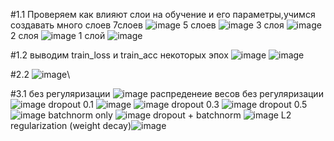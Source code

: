 #1.1 
Проверяем как влияют слои на обучение и его параметры,учимся создавать много слоев
7слоев ![image](https://github.com/user-attachments/assets/7c90810a-b885-414f-884d-a2ae07c1e02f) 
5 слоев ![image](https://github.com/user-attachments/assets/a9e297f1-b06c-4697-a353-8228c7eff1f0)
3 слоя  ![image](https://github.com/user-attachments/assets/fd791e6e-f389-45e2-8aba-d1dab1da2afa) 
2 слоя ![image](https://github.com/user-attachments/assets/aafdd4ea-d0c1-4bc7-b9b6-a31d3378122f) 
1 слой ![image](https://github.com/user-attachments/assets/d3bf259e-3a44-47dc-a4b6-4d8aff9cf20d) 

#1.2 выводим train_loss и train_acc некоторых эпох  ![image](https://github.com/user-attachments/assets/2b104f9d-5013-4389-9c7c-d94b4cc74435)
![image](https://github.com/user-attachments/assets/9452c51e-0728-4a11-a460-ff81a98c157d)





#2.2 ![image](https://github.com/user-attachments/assets/31f2438d-dbe7-4062-a2d4-c7a07968ced9)\

#3.1 без регуляризации ![image](https://github.com/user-attachments/assets/15760412-3593-4afc-a92b-dbb7ae189352)
распреденеие весов без регуляризации ![image](https://github.com/user-attachments/assets/9e479188-1bd1-435d-9067-421667a96e6b)
dropout 0.1 ![image](https://github.com/user-attachments/assets/8a65c40c-8a26-4252-8d48-e6f2549dbec2)
![image](https://github.com/user-attachments/assets/21412247-22bf-4124-91df-31c49444e3b3)
dropout 0.3 ![image](https://github.com/user-attachments/assets/1b35aeee-fe53-466f-aa98-9b3e354552f2)
dropout 0.5 ![image](https://github.com/user-attachments/assets/d91290f1-1060-404b-a23c-0b53b479062a)
batchnorm only ![image](https://github.com/user-attachments/assets/becfe1c1-6f6e-44ff-a4ca-0c44ee11b369)
dropout + batchnorm ![image](https://github.com/user-attachments/assets/d4f40604-7d23-43db-b686-64a9e5f77c9b)
 L2 regularization (weight decay)![image](https://github.com/user-attachments/assets/d37841e5-8fa1-49aa-9a0f-ea7afde06f2f)











